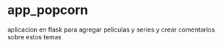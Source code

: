 # app_popcorn
aplicacion en flask para agregar peliculas y series y crear comentarios sobre estos temas

